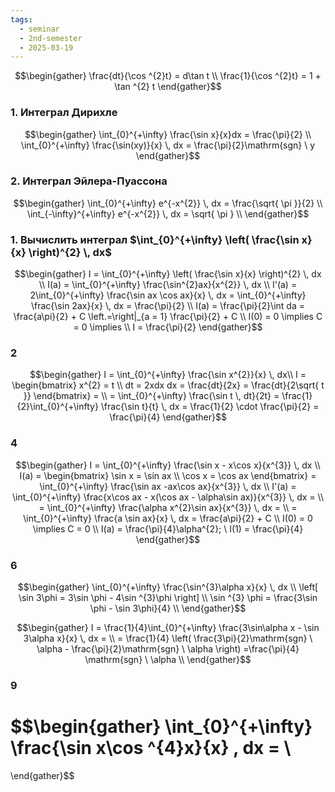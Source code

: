 ```yaml
---
tags:
  - seminar
  - 2nd-semester
  - 2025-03-19
---
```


$$\begin{gather}
\frac{dt}{\cos ^{2}t} = d\tan t \\
\frac{1}{\cos ^{2}t} = 1 + \tan ^{2} t
\end{gather}$$

### 1. Интеграл Дирихле


$$\begin{gather}
\int_{0}^{+\infty} \frac{\sin x}{x}dx = \frac{\pi}{2} \\
\int_{0}^{+\infty} \frac{\sin(xy)}{x} \, dx = \frac{\pi}{2}\mathrm{sgn} \ y
\end{gather}$$

### 2. Интеграл Эйлера-Пуассона

$$\begin{gather}
\int_{0}^{+\infty} e^{-x^{2}} \, dx = \frac{\sqrt{ \pi }}{2} \\
\int_{-\infty}^{+\infty} e^{-x^{2}} \, dx = \sqrt{ \pi } \\
\end{gather}$$

### 1. Вычислить интеграл $\int_{0}^{+\infty} \left( \frac{\sin x}{x} \right)^{2} \, dx$

$$\begin{gather}
I = \int_{0}^{+\infty} \left( \frac{\sin x}{x} \right)^{2} \, dx \\
I(a) = \int_{0}^{+\infty} \frac{\sin^{2}ax}{x^{2}} \, dx \\
I'(a) = 2\int_{0}^{+\infty} \frac{\sin ax \cos ax}{x} \, dx = \int_{0}^{+\infty} \frac{\sin 2ax}{x} \, dx = \frac{\pi}{2} \\
I(a) = \frac{\pi}{2}\int da  = \frac{a\pi}{2} + C \left.=\right|_{a = 1} \frac{\pi}{2} + C \\
I(0) = 0 \implies C = 0 \implies \\
I = \frac{\pi}{2}
\end{gather}$$

### 2

$$\begin{gather}
I = \int_{0}^{+\infty} \frac{\sin x^{2}}{x} \, dx\\
I = \begin{bmatrix}
x^{2} = t \\
dt = 2xdx
dx = \frac{dt}{2x} = \frac{dt}{2\sqrt{ t }}
\end{bmatrix} = \\
= \int_{0}^{+\infty} \frac{\sin t \, dt}{2t} = \frac{1}{2}\int_{0}^{+\infty} \frac{\sin t}{t} \, dx = \frac{1}{2} \cdot \frac{\pi}{2} = \frac{\pi}{4}
\end{gather}$$

### 4

$$\begin{gather}
I = \int_{0}^{+\infty} \frac{\sin x - x\cos x}{x^{3}} \, dx  \\
I(a) = \begin{bmatrix}
\sin x = \sin ax \\
\cos x = \cos ax
\end{bmatrix} = \int_{0}^{+\infty} \frac{\sin ax -ax\cos ax}{x^{3}} \, dx \\
I'(a) = \int_{0}^{+\infty} \frac{x\cos ax - x(\cos ax - \alpha\sin ax)}{x^{3}} \, dx = \\
= \int_{0}^{+\infty} \frac{\alpha x^{2}\sin ax}{x^{3}} \, dx = \\
= \int_{0}^{+\infty} \frac{a \sin ax}{x} \, dx = \frac{a\pi}{2} + C \\
I(0) = 0 \implies C = 0 \\
I(a) = \frac{\pi}{4}\alpha^{2}; \ I(1) = \frac{\pi}{4}
\end{gather}$$

### 6

$$\begin{gather}
\int_{0}^{+\infty} \frac{\sin^{3}\alpha x}{x} \, dx  \\
\left[ \sin 3\phi = 3\sin \phi - 4\sin ^{3}\phi \right]  \\
\sin ^{3} \phi = \frac{3\sin \phi - \sin 3\phi}{4} \\
\end{gather}$$

$$\begin{gather}
I = \frac{1}{4}\int_{0}^{+\infty} \frac{3\sin\alpha x - \sin 3\alpha x}{x}  \, dx = \\
= \frac{1}{4} \left( \frac{3\pi}{2}\mathrm{sgn} \ \alpha - \frac{\pi}{2}\mathrm{sgn} \ \alpha \right) =\frac{\pi}{4} \mathrm{sgn} \ \alpha \\
\end{gather}$$

### 9

$$\begin{gather}
\int_{0}^{+\infty} \frac{\sin x\cos ^{4}x}{x} \, dx = \\
= 
\end{gather}$$
